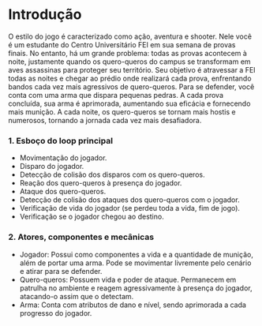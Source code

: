 # Introdução

 
 O estilo do jogo é caracterizado como ação, aventura e shooter. Nele você é um estudante
do Centro Universitário FEI em sua semana de provas finais. No entanto, há um grande problema:
todas as provas acontecem à noite, justamente quando os quero-queros do campus se transformam
em aves assassinas para proteger seu território. Seu objetivo é atravessar a FEI todas as noites e
chegar ao prédio onde realizará cada prova, enfrentando bandos cada vez mais agressivos de
quero-queros. Para se defender, você conta com uma arma que dispara pequenas pedras. A cada
prova concluída, sua arma é aprimorada, aumentando sua eficácia e fornecendo mais munição. A
cada noite, os quero-queros se tornam mais hostis e numerosos, tornando a jornada cada vez
mais desafiadora.


    
### 1. Esboço do loop principal
-  Movimentação do jogador.
-   Disparo do jogador.
-   Detecção de colisão dos disparos com os quero-queros.
-   Reação dos quero-queros à presença do jogador.
-   Ataque dos quero-queros.
-   Detecção de colisão dos ataques dos quero-queros com o jogador.
-   Verificação de vida do jogador (se perdeu toda a vida, fim de jogo).
-   Verificação se o jogador chegou ao destino.

### 2. Atores, componentes e mecânicas

- Jogador: Possui como componentes a vida e a quantidade de munição, além de
portar uma arma. Pode se movimentar livremente pelo cenário e atirar para se
defender.
- Quero-queros: Possuem vida e poder de ataque. Permanecem em patrulha no
ambiente e reagem agressivamente à presença do jogador, atacando-o assim que o
detectam.
- Arma: Conta com atributos de dano e nível, sendo aprimorada a cada progresso do
jogador.
